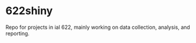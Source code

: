 # 622shiny

Repo for projects in ial 622, mainly working on data collection, analysis, and reporting.
